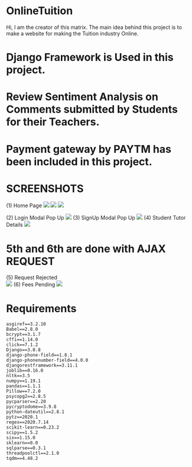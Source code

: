 # OnlineTuition
Hi, I am the creator of this matrix. 
The main idea behind this project is to make a website for making the Tuition industry Online.

# Django Framework is Used in this project.
# Review Sentiment Analysis on Comments submitted by Students for their Teachers.
# Payment gateway by PAYTM has been included in this project.
 
 # SCREENSHOTS
 
 (1) Home Page
           ![](ScreenShots/home1.JPG)
           ![](ScreenShots/home2.JPG)
           ![](ScreenShots/home3.JPG)
 
 (2) Login Modal Pop Up
        ![](ScreenShots/login.JPG)
 (3) SignUp Modal Pop Up
        ![](ScreenShots/signup.JPG)
 (4) Student Tutor Details
        ![](ScreenShots/yourTeachers.JPG)
  # 5th and 6th are done with AJAX REQUEST      
 (5) Request Rejected       
        ![](ScreenShots/rejectedStatus.JPG)
  (6) Fees Pending
        ![](ScreenShots/FeesPending.JPG)
            

# Requirements 
    asgiref==3.2.10
    Babel==2.8.0
    bcrypt==3.1.7
    cffi==1.14.0
    click==7.1.2
    Django==3.0.8
    django-phone-field==1.8.1
    django-phonenumber-field==4.0.0
    djangorestframework==3.11.1
    joblib==0.16.0
    nltk==3.5
    numpy==1.19.1
    pandas==1.1.1
    Pillow==7.2.0
    psycopg2==2.8.5
    pycparser==2.20
    pycryptodome==3.9.8
    python-dateutil==2.8.1
    pytz==2020.1
    regex==2020.7.14
    scikit-learn==0.23.2
    scipy==1.5.2
    six==1.15.0
    sklearn==0.0
    sqlparse==0.3.1
    threadpoolctl==2.1.0
    tqdm==4.48.2
